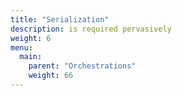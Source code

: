 ```yaml
---
title: "Serialization"
description: is required pervasively
weight: 6
menu:
  main: 
    parent: "Orchestrations"
    weight: 66
---
```

